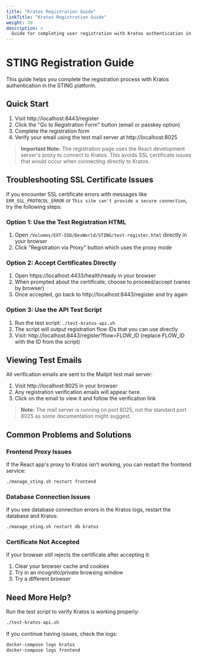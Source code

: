 ```yaml
---
title: "Kratos Registration Guide"
linkTitle: "Kratos Registration Guide"
weight: 20
description: >
  Guide for completing user registration with Kratos authentication in STING.
---
```


# STING Registration Guide

This guide helps you complete the registration process with Kratos authentication in the STING platform.

## Quick Start

1. Visit http://localhost:8443/register
2. Click the "Go to Registration Form" button (email or passkey option)
3. Complete the registration form
4. Verify your email using the test mail server at http://localhost:8025

> **Important Note:** The registration page uses the React development server's proxy to connect to Kratos. This avoids SSL certificate issues that would occur when connecting directly to Kratos.

## Troubleshooting SSL Certificate Issues

If you encounter SSL certificate errors with messages like `ERR_SSL_PROTOCOL_ERROR` or `This site can't provide a secure connection`, try the following steps:

### Option 1: Use the Test Registration HTML

1. Open `/Volumes/EXT-SSD/DevWorld/STING/test-register.html` directly in your browser
2. Click "Registration via Proxy" button which uses the proxy mode

### Option 2: Accept Certificates Directly

1. Open https://localhost:4433/health/ready in your browser
2. When prompted about the certificate, choose to proceed/accept (varies by browser)
3. Once accepted, go back to http://localhost:8443/register and try again

### Option 3: Use the API Test Script

1. Run the test script: `./test-kratos-api.sh` 
2. The script will output registration flow IDs that you can use directly
3. Visit: http://localhost:8443/register?flow=FLOW_ID (replace FLOW_ID with the ID from the script)

## Viewing Test Emails

All verification emails are sent to the Mailpit test mail server:

1. Visit http://localhost:8025 in your browser
2. Any registration verification emails will appear here
3. Click on the email to view it and follow the verification link

> **Note:** The mail server is running on port 8025, not the standard port 8025 as some documentation might suggest.

## Common Problems and Solutions

### Frontend Proxy Issues

If the React app's proxy to Kratos isn't working, you can restart the frontend service:

```bash
./manage_sting.sh restart frontend
```

### Database Connection Issues

If you see database connection errors in the Kratos logs, restart the database and Kratos:

```bash
./manage_sting.sh restart db kratos
```

### Certificate Not Accepted

If your browser still rejects the certificate after accepting it:

1. Clear your browser cache and cookies
2. Try in an incognito/private browsing window
3. Try a different browser

## Need More Help?

Run the test script to verify Kratos is working properly:

```bash
./test-kratos-api.sh
```

If you continue having issues, check the logs:

```bash
docker-compose logs kratos
docker-compose logs frontend
```